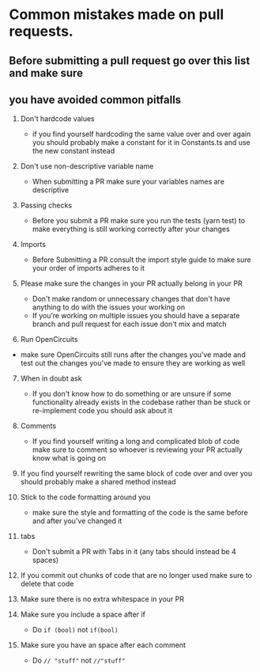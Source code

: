 # Common mistakes made on pull requests.
## Before submitting a pull request go over this list and make sure
## you have avoided common pitfalls
1. Don't hardcode values
    * if you find yourself hardcoding the same value over and over again you should probably make a constant for it in Constants.ts
        and use the new constant instead
2. Don't use non-descriptive variable name
    * When submitting a PR make sure your variables names are descriptive 

3. Passing checks
    * Before you submit a PR make sure you run the tests (yarn test) to make everything is still working correctly after your changes

4. Imports
    * Before Submitting a PR consult the import style guide to make sure your order of imports adheres to it

5. Please make sure the changes in your PR actually belong in your PR
    * Don't make random or unnecessary changes that don't have anything to do with the issues your working on
    * If you’re working on multiple issues you should have a separate branch and pull request for each issue don't mix and match

6. Run OpenCircuits
* make sure OpenCircuits still runs after the changes you've made and test out the changes you've made to ensure they are working as well

7. When in doubt ask 
    * If you don't know how to do something or are unsure if some functionality already exists in the codebase rather than be stuck
    or re-implement code you should ask about it
8. Comments
    * If you find yourself writing a long and complicated blob of code make sure to comment so whoever is reviewing your PR actually
    know what is going on

9. If you find yourself rewriting the same block of code over and over you should probably make a shared method instead

10. Stick to the code formatting around you
    * make sure the style and formatting of the code is the same before and after you've changed it

11. tabs 
    * Don't submit a PR with Tabs in it (any tabs should instead be 4 spaces)

12. If you commit out chunks of code that are no longer used make sure to delete that code

13. Make sure there is no extra whitespace in your PR

14. Make sure you include a space after if
    *  Do ```if (bool)``` not ```if(bool)```
15. Make sure you have an space after each comment
    *  Do ```// "stuff"``` not ```//"stuff"```

